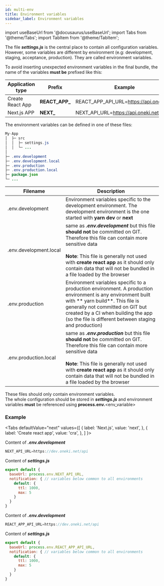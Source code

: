 ```yaml
---
id: multi-env
title: Environment variables
sidebar_label: Environment variables
---
```

import useBaseUrl from '@docusaurus/useBaseUrl';
import Tabs from '@theme/Tabs';
import TabItem from '@theme/TabItem';

The file ***settings.js*** is the central place to contain all configuration variables. However, some variables are different by environment (e.g: development, staging, acceptance, production). They are called environment variables.

To avoid inserting unexpected environment variables in the final bundle, the name of the variables **must be** prefixed like this:

| Application type | Prefix | Example
| ---------------- | ------ | -------
| Create React App | **REACT\_APP_** | REACT_APP_API_URL=https://api.oneki.net
| Next.js APP      | **NEXT_** | NEXT_API_URL=https://api.oneki.net

The environment variables can be defined in one of these files:

```java
My-App
│  ├─ src 
│  │  ├─ settings.js
│  │  └─ ...
│
├─ .env.development
├─ .env.development.local
├─ .env.production
├─ .env.production.local
├─ package.json
└─ ...
```

| Filename | Description |
| -------- | -----------
| .env.development | Environment variables specific to the development environment. The development environment is the one started with **yarn dev** or **next** |
| .env.development.local | same as ***.env.development*** but this file **should not** be committed on GIT.<br/>Therefore this file can contain more sensitive data<br/><br/>**Note**: This file is generally not used with **create react app** as it should only contain data that will not be bundled in a file loaded by the browser |
| .env.production | Environment variables specific to a production environment. A production environment is any environment built with ** yarn build**. This file is generally not committed on GIT but created by a CI when building the app (so the file is different between staging and production) |
| .env.production.local | same as ***.env.production*** but this file **should not** be committed on GIT.<br/>Therefore this file can contain more sensitive data<br/><br/>**Note**: This file is generally not used with **create react app** as it should only contain data that will not be bundled in a file loaded by the browser |

These files should only contain environment variables. <br/>The whole configuration should be stored in ***settings.js*** and environment variables **must** be referenced using **process.env.**<env_variable>

### Example

<Tabs
  defaultValue="next"
  values={[
    { label: 'Next.js', value: 'next', },
    { label: 'Create react app', value: 'cra', },
  ]
}>
<TabItem value="next">

Content of ***.env.development***

```javascript
NEXT_API_URL=https://dev.oneki.net/api
```

Content of ***settings.js***

```javascript
export default {
  baseUrl: process.env.NEXT_API_URL,
  notification: { // variables below common to all environments
    default: {
      ttl: 1000, 
      max: 5
    }
  }     
}
```

</TabItem>
<TabItem value="cra">

Content of ***.env.development***

```javascript
REACT_APP_API_URL=https://dev.oneki.net/api
```

Content of ***settings.js***

```javascript
export default {
  baseUrl: process.env.REACT_APP_API_URL,
  notification: { // variables below common to all environments
    default: {
      ttl: 1000, 
      max: 5
    }
  }     
}
```

</TabItem>
</Tabs>